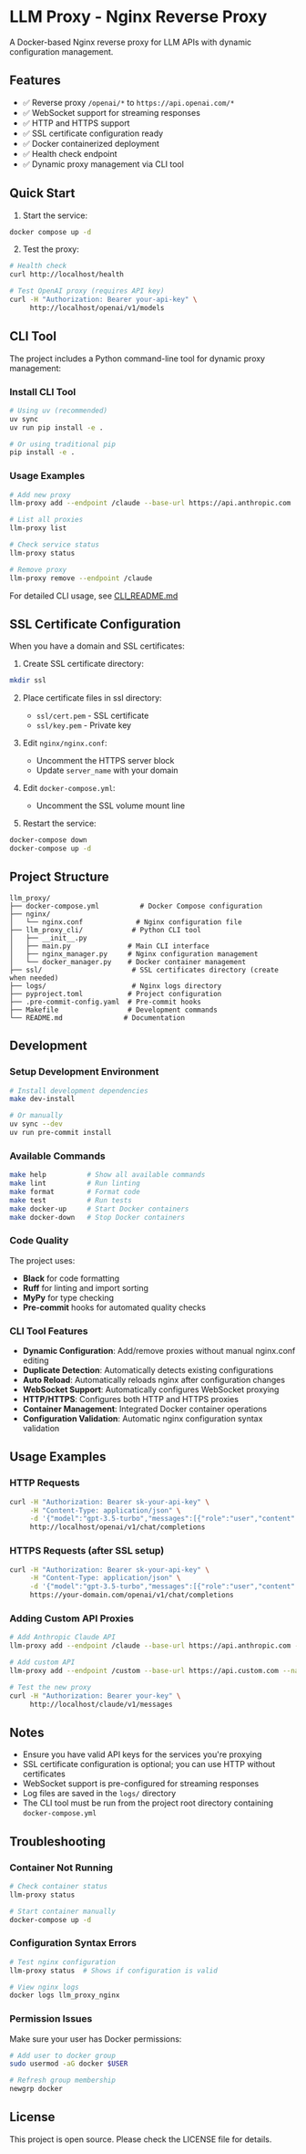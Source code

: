 # LLM Proxy - Nginx Reverse Proxy

A Docker-based Nginx reverse proxy for LLM APIs with dynamic configuration management.

## Features

- ✅ Reverse proxy `/openai/*` to `https://api.openai.com/*`
- ✅ WebSocket support for streaming responses
- ✅ HTTP and HTTPS support
- ✅ SSL certificate configuration ready
- ✅ Docker containerized deployment
- ✅ Health check endpoint
- ✅ Dynamic proxy management via CLI tool

## Quick Start

1. Start the service:

```bash
docker compose up -d
```

2. Test the proxy:

```bash
# Health check
curl http://localhost/health

# Test OpenAI proxy (requires API key)
curl -H "Authorization: Bearer your-api-key" \
     http://localhost/openai/v1/models
```

## CLI Tool

The project includes a Python command-line tool for dynamic proxy management:

### Install CLI Tool

```bash
# Using uv (recommended)
uv sync
uv run pip install -e .

# Or using traditional pip
pip install -e .
```

### Usage Examples

```bash
# Add new proxy
llm-proxy add --endpoint /claude --base-url https://api.anthropic.com

# List all proxies
llm-proxy list

# Check service status
llm-proxy status

# Remove proxy
llm-proxy remove --endpoint /claude
```

For detailed CLI usage, see [CLI_README.md](CLI_README.md)

## SSL Certificate Configuration

When you have a domain and SSL certificates:

1. Create SSL certificate directory:

```bash
mkdir ssl
```

2. Place certificate files in ssl directory:
   - `ssl/cert.pem` - SSL certificate
   - `ssl/key.pem` - Private key

3. Edit `nginx/nginx.conf`:
   - Uncomment the HTTPS server block
   - Update `server_name` with your domain

4. Edit `docker-compose.yml`:
   - Uncomment the SSL volume mount line

5. Restart the service:

```bash
docker-compose down
docker-compose up -d
```

## Project Structure

```
llm_proxy/
├── docker-compose.yml          # Docker Compose configuration
├── nginx/
│   └── nginx.conf             # Nginx configuration file
├── llm_proxy_cli/            # Python CLI tool
│   ├── __init__.py
│   ├── main.py              # Main CLI interface
│   ├── nginx_manager.py     # Nginx configuration management
│   └── docker_manager.py    # Docker container management
├── ssl/                      # SSL certificates directory (create when needed)
├── logs/                     # Nginx logs directory
├── pyproject.toml           # Project configuration
├── .pre-commit-config.yaml  # Pre-commit hooks
├── Makefile                 # Development commands
└── README.md               # Documentation
```

## Development

### Setup Development Environment

```bash
# Install development dependencies
make dev-install

# Or manually
uv sync --dev
uv run pre-commit install
```

### Available Commands

```bash
make help          # Show all available commands
make lint          # Run linting
make format        # Format code
make test          # Run tests
make docker-up     # Start Docker containers
make docker-down   # Stop Docker containers
```

### Code Quality

The project uses:

- **Black** for code formatting
- **Ruff** for linting and import sorting
- **MyPy** for type checking
- **Pre-commit** hooks for automated quality checks

### CLI Tool Features

- **Dynamic Configuration**: Add/remove proxies without manual nginx.conf editing
- **Duplicate Detection**: Automatically detects existing configurations
- **Auto Reload**: Automatically reloads nginx after configuration changes
- **WebSocket Support**: Automatically configures WebSocket proxying
- **HTTP/HTTPS**: Configures both HTTP and HTTPS proxies
- **Container Management**: Integrated Docker container operations
- **Configuration Validation**: Automatic nginx configuration syntax validation

## Usage Examples

### HTTP Requests

```bash
curl -H "Authorization: Bearer sk-your-api-key" \
     -H "Content-Type: application/json" \
     -d '{"model":"gpt-3.5-turbo","messages":[{"role":"user","content":"Hello"}]}' \
     http://localhost/openai/v1/chat/completions
```

### HTTPS Requests (after SSL setup)

```bash
curl -H "Authorization: Bearer sk-your-api-key" \
     -H "Content-Type: application/json" \
     -d '{"model":"gpt-3.5-turbo","messages":[{"role":"user","content":"Hello"}]}' \
     https://your-domain.com/openai/v1/chat/completions
```

### Adding Custom API Proxies

```bash
# Add Anthropic Claude API
llm-proxy add --endpoint /claude --base-url https://api.anthropic.com --name "Claude API"

# Add custom API
llm-proxy add --endpoint /custom --base-url https://api.custom.com --name "Custom API"

# Test the new proxy
curl -H "Authorization: Bearer your-key" \
     http://localhost/claude/v1/messages
```

## Notes

- Ensure you have valid API keys for the services you're proxying
- SSL certificate configuration is optional; you can use HTTP without certificates
- WebSocket support is pre-configured for streaming responses
- Log files are saved in the `logs/` directory
- The CLI tool must be run from the project root directory containing `docker-compose.yml`

## Troubleshooting

### Container Not Running

```bash
# Check container status
llm-proxy status

# Start container manually
docker-compose up -d
```

### Configuration Syntax Errors

```bash
# Test nginx configuration
llm-proxy status  # Shows if configuration is valid

# View nginx logs
docker logs llm_proxy_nginx
```

### Permission Issues

Make sure your user has Docker permissions:

```bash
# Add user to docker group
sudo usermod -aG docker $USER

# Refresh group membership
newgrp docker
```

## License

This project is open source. Please check the LICENSE file for details.